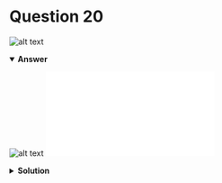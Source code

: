 # Question 20
![alt text](q20.png)

<details open>
<summary><b>Answer</b></summary>

![alt text](a20.svg)
![alt text](a20.py)
</details>

<details>
<summary><b>Solution</b></summary>

![alt text](s20.png)
</details>
